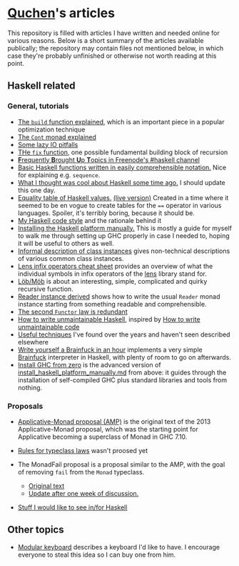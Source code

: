 [Quchen][q]'s articles
=================

This repository is filled with articles I have written and needed online for
various reasons. Below is a short summary of the articles available publically;
the repository may contain files not mentioned below, in which case they're
probably unfinished or otherwise not worth reading at this point.





Haskell related
---------------



### General, tutorials

- [The `build` function explained][build], which is an important piece in a
  popular optimization technique
- [The `Cont` monad explained][cont]
- [Some lazy IO pitfalls][crazy-io]
- [THe `fix` function][fix], one possible fundamental building block of
  recursion
- [**F**requently **B**rought **U**p **T**opics in Freenode's #haskell
  channel][fbut]
- [Basic Haskell functions written in easily comprehensible
  notation.][comprehensible] Nice for explaining e.g. `sequence`.
- [What I thought was cool about Haskell some time ago.][great] I should
  update this one day.
- [Equality table of Haskell values.][equality] [(live version)][equality-live]
  Created in a time where it seemed to be en vogue to create tables for the `==`
  operator in various languages. Spoiler, it's terribly boring, because it
  should be.
- [My Haskell code style][haskell-style] and the rationale behind it
- [Installing the Haskell platform manually.][hp] This is mostly a guide for
  myself to walk me through setting up GHC properly in case I needed to, hoping
  it will be useful to others as well.
- [Informal description of class instances][instances] gives non-technical
  descriptions of various common class instances.
- [Lens infix operators cheat sheet][lens-infix] provides an overview of what
  the individual symbols in infix operators of the [lens][lens] library stand
  for.
- [Löb/Möb][loeb] is about an interesting, simple, complicated and quirky
  recursive function.
- [Reader instance derived][reader] shows  how to write the usual `Reader`
  monad instance starting from something readable and comprehensible.
- [The second `Functor` law is redundant][functor-law]
- [How to write unmaintainable Haskell][unmaintain], inspired by
  [How to write unmaintainable code][unmaintain-org]
- [Useful techniques][useful] I've found over the years and haven't seen
  described elsewhere
- [Write yourself a Brainfuck in an hour][bf-tut] implements a very simple
  [Brainfuck][bf] interpreter in Haskell, with plenty of room to go on
  afterwards.
- [Install GHC from zero][local-ghc] is the advanced version of
  [install_haskell_platform_manually.md][hp] from above: it guides through the
  installation of self-compiled GHC plus standard libraries and tools from
  nothing.



### Proposals

- [Applicative-Monad proposal (AMP)][amp] is the original text of the 2013
  Applicative-Monad proposal, which was the starting point for Applicative
  becoming a superclass of Monad in GHC 7.10.
- [Rules for typeclass laws][law-rules] wasn't proosed yet
- The MonadFail proposal is a proposal similar to the AMP, with the goal of
  removing `fail` from the `Monad` typeclass.

    - [Original text][fail]
    - [Update after one week of discussion.][fail_update1]

- [Stuff I would like to see in/for Haskell][stuff-i-want]





Other topics
------------

- [Modular keyboard][modular-keyboard] describes a keyboard I'd like to have.
  I encourage everyone to steal this idea so I can buy one from him.





[bf]: https://en.wikipedia.org/wiki/Brainfuck
[lens]: http://hackage.haskell.org/package/lens
[q]: https://github.com/quchen/articles
[unmaintain-org]: https://www.thc.org/root/phun/unmaintain.html

[amp]:              applicative_monad.md
[bf-tut]:           write_yourself_a_brainfuck.md
[build]:            build.md
[comprehensible]:   functions_comprehensible.md
[cont]:             cont_monad.md
[crazy-io]:         crazy_io.md
[equality-live]:    http://htmlpreview.github.io/?https://github.com/quchen/articles/blob/master/haskell-equality-table.html
[equality]:         haskell-equality-table.html
[fail]:             monad_fail.md
[fail_update1]:     monad_fail_update1.md
[fbut]:             fbut.md
[great]:            great_things_about_haskell.md
[haskell-style]:    haskell_style.md
[hp]:               install_haskell_platform_manually.md
[law-rules]:        law-rules.md
[lens-infix]:       lens-infix-operators.md
[local-ghc]:        zero_to_local_ghc.md
[loeb]:             loeb-moeb.md
[modular-keyboard]: modular_keyboard.md
[reader]:           reader_instance_derived.md
[unmaintain]:       unmaintainable_haskell.md
[useful]:           useful_techniques.md
[seqm-proposal]:    seqm_proposal.md
[fix]:              fix.md
[instances]:        instances.md
[functor-law]:      second_functor_law.md
[stuff-i-want]:     stuff_i_would_like_in_haskell.md
